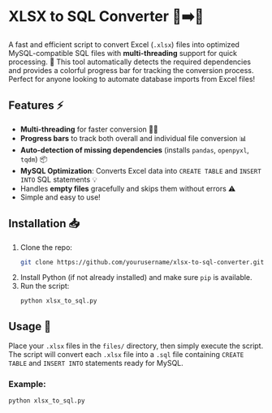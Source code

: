 # XLSX to SQL Converter 📝➡️💾

A fast and efficient script to convert Excel (`.xlsx`) files into optimized MySQL-compatible SQL files with **multi-threading** support for quick processing. 🚀 This tool automatically detects the required dependencies and provides a colorful progress bar for tracking the conversion process. Perfect for anyone looking to automate database imports from Excel files!

## Features ⚡
- **Multi-threading** for faster conversion 🧑‍💻
- **Progress bars** to track both overall and individual file conversion 📊
- **Auto-detection of missing dependencies** (installs `pandas`, `openpyxl`, `tqdm`) 📦
- **MySQL Optimization**: Converts Excel data into `CREATE TABLE` and `INSERT INTO` SQL statements 💡
- Handles **empty files** gracefully and skips them without errors ⚠️
- Simple and easy to use!

## Installation 📥
1. Clone the repo:
    ```bash
    git clone https://github.com/yourusername/xlsx-to-sql-converter.git
    ```
2. Install Python (if not already installed) and make sure `pip` is available.
3. Run the script:
    ```bash
    python xlsx_to_sql.py
    ```

## Usage 🔧
Place your `.xlsx` files in the `files/` directory, then simply execute the script. The script will convert each `.xlsx` file into a `.sql` file containing `CREATE TABLE` and `INSERT INTO` statements ready for MySQL.

### Example:
```bash
python xlsx_to_sql.py
